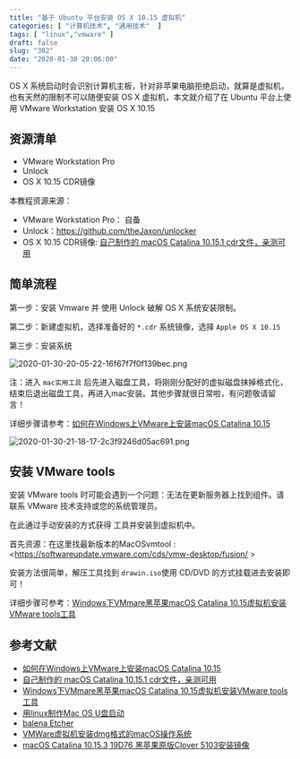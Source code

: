 ```yaml
---
title: "基于 Ubuntu 平台安装 OS X 10.15 虚拟机"
categories: [ "计算机技术", "通用技术"  ]
tags: [ "linux","vmware" ]
draft: false
slug: "302"
date: "2020-01-30 20:06:00"
---
```


OS X 系统启动时会识别计算机主板，针对非苹果电脑拒绝启动，就算是虚拟机，也有天然的限制不可以随便安装 OS X 虚拟机，本文就介绍了在 Ubuntu 平台上使用 VMware Workstation 安装 OS X 10.15

## 资源清单

- VMware Workstation Pro
- Unlock
- OS X 10.15 CDR镜像

本教程资源来源：

- VMware Workstation Pro： 自备
- Unlock：https://github.com/theJaxon/unlocker
- OS X 10.15 CDR镜像: [自己制作的 macOS Catalina 10.15.1 cdr文件，亲测可用](https://blog.sxbai.com/243.html)

## 简单流程

第一步：安装 Vmware 并 使用 Unlock 破解 OS X 系统安装限制。

第二步：新建虚拟机，选择准备好的 `*.cdr` 系统镜像，选择 `Apple OS X 10.15`

第三步：安装系统

![2020-01-30-20-05-22-16f67f7f0f139bec.png](https://imagehost-cdn.frytea.com/images/2020/01/30/2020-01-30-20-05-22-16f67f7f0f139bec.png)

注：进入 `mac实用工具` 后先进入磁盘工具，将刚刚分配好的虚拟磁盘抹掉格式化，结束后退出磁盘工具，再进入mac安装。其他步骤就很日常啦，有问题敬请留言！

详细步骤请参考：[如何在Windows上VMware上安装macOS Catalina 10.15](https://blog.sxbai.com/174.html)

![2020-01-30-21-18-17-2c3f9246d05ac691.png](https://imagehost-cdn.frytea.com/images/2020/01/30/2020-01-30-21-18-17-2c3f9246d05ac691.png)

## 安装 VMware tools

安装 VMware tools 时可能会遇到一个问题：无法在更新服务器上找到组件。请联系 VMware 技术支持或您的系统管理员。

在此通过手动安装的方式获得 工具并安装到虚拟机中。

首先资源：在这里找最新版本的MacOSvmtool : <https://softwareupdate.vmware.com/cds/vmw-desktop/fusion/ >

安装方法很简单，解压工具找到 `drawin.iso`使用 CD/DVD 的方式挂载进去安装即可！

详细步骤可参考：[Windows下VMmare黑苹果macOS Catalina 10.15虚拟机安装VMware tools工具](https://blog.csdn.net/qq_41855420/article/details/102756313)

## 参考文献

 - [如何在Windows上VMware上安装macOS Catalina 10.15](https://blog.sxbai.com/174.html)
 - [自己制作的 macOS Catalina 10.15.1 cdr文件，亲测可用](https://blog.sxbai.com/243.html)
 - [Windows下VMmare黑苹果macOS Catalina 10.15虚拟机安装VMware tools工具](https://blog.csdn.net/qq_41855420/article/details/102756313)
 - [用linux制作Mac OS U盘启动](https://blog.csdn.net/CaseCaffe/article/details/50334563)
 - [balena Etcher](https://www.balena.io/etcher/)
 - [VMWare虚拟机安装dmg格式的macOS操作系统](https://blog.csdn.net/a4019069/article/details/80585612)
 - [macOS Catalina 10.15.3 19D76 黑苹果原版Clover 5103安装镜像](https://imac.hk/clover-5103-macos-catalina-10-15-3-19d76.html)

